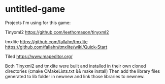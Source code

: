 # untitled-game

Projects I'm using for this game:

Tinyxml2
https://github.com/leethomason/tinyxml2

tmxlite
https://github.com/fallahn/tmxlite
https://github.com/fallahn/tmxlite/wiki/Quick-Start

Tiled
https://www.mapeditor.org/



Both Tinyxml2 and tmxlite were built and installed in their own cloned directories (cmake CMakeLists.txt && make install)
Then add the library files generated to lib folder in newnew and link those libraries to newnew.